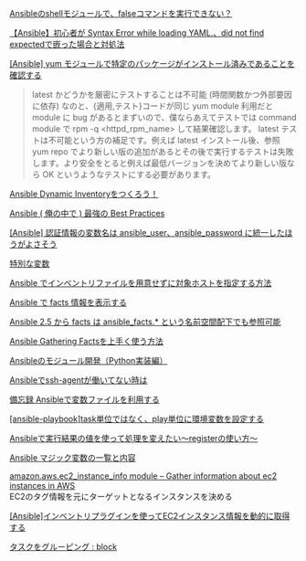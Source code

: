 [Ansibleのshellモジュールで、falseコマンドを実行できない？](https://koh-sh.hatenablog.com/entry/2020/01/16/224410)

[【Ansible】初心者が Syntax Error while loading YAML.、did not find expectedで嵌った場合と対処法](https://hamutetublog.com/ansible-syntax-error/)

[[Ansible] yum モジュールで特定のパッケージがインストール済みであることを確認する](https://tekunabe.hatenablog.jp/entry/2020/04/11/ansible_assert_yum_installed)  
> latest かどうかを厳密にテストすることは不可能 (時間関数かつ外部要因に依存) なのと、{適用,テスト}コードが同じ yum module 利用だと module に bug があるとまずいので、僕ならあえてテストでは command module で rpm -q <httpd_rpm_name> して結果確認します。
> latest テストは不可能という方の補足です。例えば latest インストール後、参照 yum repo でより新しい版の追加があるとその後で実行するテストは失敗します。より安全をとると例えば最低バージョンを決めてより新しい版なら OK というようなテストにする必要があります。

[Ansible Dynamic Inventoryをつくろう！](https://qiita.com/t_nakayama0714/items/91c2d711a397df68dddc)

[Ansible ( 俺の中で ) 最強の Best Practices](https://qiita.com/kotarella1110/items/79af4485bd7985935d6b)

[\[Ansible\] 認証情報の変数名は ansible_user、ansible_password に統一したほうがよさそう](https://tekunabe.hatenablog.jp/entry/2019/02/24/ansible_auth_variables)

[特別な変数](https://docs.ansible.com/ansible/2.9_ja/reference_appendices/special_variables.html)

[Ansible でインベントリファイルを用意せずに対象ホストを指定する方法](https://tekunabe.hatenablog.jp/entry/2018/06/11/ansible_inventory_list)

[Ansible で facts 情報を表示する](https://maku.blog/p/zw7emu3/)

[Ansible 2.5 から facts は ansible_facts.* という名前空間配下でも参照可能](https://tekunabe.hatenablog.jp/entry/2018/05/04/ansible_facts_namespace)

[Ansible Gathering Factsを上手く使う方法](https://qiita.com/yumenomatayume/items/c4e6e8fa3c038e0f14b8)

[Ansibleのモジュール開発（Python実装編）](https://dev.classmethod.jp/articles/ansible-develop-module-python/)

[Ansibleでssh-agentが働いてない時は](https://qiita.com/saamonumai/items/7a0fc858294fd1244ea5)

[備忘録 Ansibleで変数ファイルを利用する](https://qiita.com/brighton0725/items/f5208c4f0e6e47579960)

[[ansible-playbook]task単位ではなく、play単位に環境変数を設定する](https://qiita.com/mikene_koko/items/0f8486f7a928bea2e747)

[Ansibleで実行結果の値を使って処理を変えたい〜registerの使い方〜](https://qiita.com/atsushi586/items/a591f1c6dee66773aaeb)

[Ansible マジック変数の一覧と内容](https://qiita.com/h2suzuki/items/15609e0de4a2402803e9)

[amazon.aws.ec2_instance_info module – Gather information about ec2 instances in AWS](https://docs.ansible.com/ansible/latest/collections/amazon/aws/ec2_instance_info_module.html#return-values)  
EC2のタグ情報を元にターゲットとなるインスタンスを決める

[[Ansible]インベントリプラグインを使ってEC2インスタンス情報を動的に取得する](https://zenn.dev/ohsawa0515/articles/enable-ec2-dynamic-inventory-by-ansible)

[タスクをグルーピング : block](https://zenn.dev/y_mrok/books/ansible-no-tsukaikata/viewer/chapter17)


